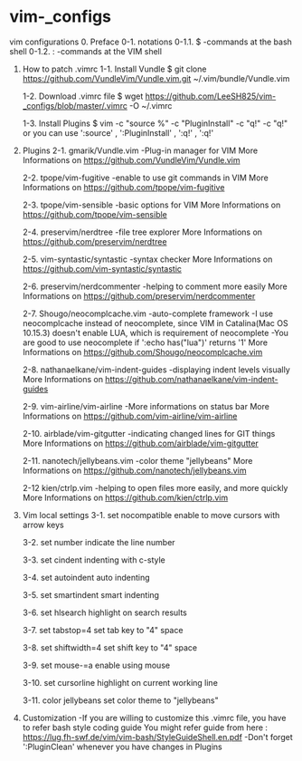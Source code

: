 # vim-_configs
vim configurations
0. Preface 
	0-1. notations
		0-1.1. $
			-commands at the bash shell
		0-1.2. :
			-commands at the VIM shell

1. How to patch .vimrc
	1-1. Install Vundle
		$ git clone https://github.com/VundleVim/Vundle.vim.git ~/.vim/bundle/Vundle.vim

	1-2. Download .vimrc file
		$ wget https://github.com/LeeSH825/vim-_configs/blob/master/.vimrc -O ~/.vimrc

	1-3. Install Plugins
		$ vim -c "source %" -c "PluginInstall" -c "q!" -c "q!"
		or you can use ':source' , ':PluginInstall' , ':q!' , ':q!'
		
2. Plugins
	2-1. gmarik/Vundle.vim 
		-Plug-in manager for VIM
		More Informations on https://github.com/VundleVim/Vundle.vim

	2-2. tpope/vim-fugitive
		-enable to use git commands in VIM
		More Informations on https://github.com/tpope/vim-fugitive

	2-3. tpope/vim-sensible
		-basic options for VIM
		More Informations on https://github.com/tpope/vim-sensible

	2-4. preservim/nerdtree
		-file tree explorer
		More Informations on https://github.com/preservim/nerdtree

	2-5. vim-syntastic/syntastic
		-syntax checker
		More Informations on https://github.com/vim-syntastic/syntastic

	2-6. preservim/nerdcommenter
		-helping to comment more easily
		More Informations on https://github.com/preservim/nerdcommenter

	2-7. Shougo/neocomplcache.vim
		-auto-complete framework
		-I use neocomplcache instead of neocomplete, since VIM in Catalina(Mac OS 10.15.3) doesn't enable LUA, which is requirement of neocomplete
		-You are good to use neocomplete if ':echo has("lua")' returns '1'
		More Informations on https://github.com/Shougo/neocomplcache.vim

	2-8. nathanaelkane/vim-indent-guides
		-displaying indent levels visually
		More Informations on https://github.com/nathanaelkane/vim-indent-guides

	2-9. vim-airline/vim-airline
		-More informations on status bar
		More Informations on https://github.com/vim-airline/vim-airline

	2-10. airblade/vim-gitgutter
		-indicating changed lines for GIT things
		More Informations on https://github.com/airblade/vim-gitgutter

	2-11. nanotech/jellybeans.vim
		-color theme "jellybeans"
		More Informations on https://github.com/nanotech/jellybeans.vim

	2-12 kien/ctrlp.vim
		-helping to open files more easily, and more quickly
		More Informations on https://github.com/kien/ctrlp.vim

3. Vim local settings
	3-1. set nocompatible
		enable to move cursors with arrow keys

	3-2. set number
		indicate the line number

	3-3. set cindent
		indenting with c-style

	3-4. set autoindent
		auto indenting

	3-5. set smartindent
		smart indenting

	3-6. set hlsearch
		highlight on search results	

	3-7. set tabstop=4
		set tab key to "4" space

	3-8. set shiftwidth=4
		set shift key to "4" space

	3-9. set mouse-=a
		enable using mouse

	3-10. set cursorline
		highlight on current working line

	3-11. color jellybeans
		set color theme to "jellybeans"

4. Customization
	-If you are willing to customize this .vimrc file, you have to refer bash style coding guide
	 You might refer guide from here : https://lug.fh-swf.de/vim/vim-bash/StyleGuideShell.en.pdf
	-Don't forget ':PluginClean' whenever you have changes in Plugins
